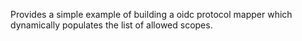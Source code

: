 Provides a simple example of building a oidc protocol mapper which dynamically populates
the list of allowed scopes.